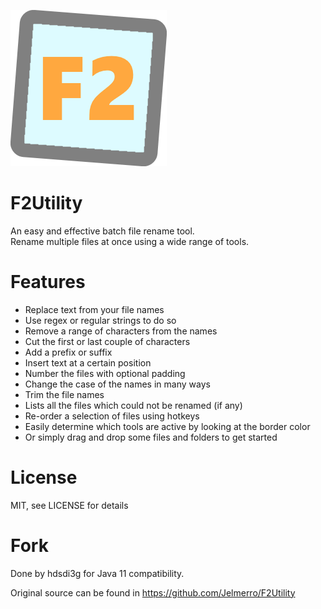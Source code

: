 ![f2utility](https://raw.githubusercontent.com/hdsdi3g/f2utility/master/src/main/resources/icon.png)
# F2Utility
An easy and effective batch file rename tool.  
Rename multiple files at once using a wide range of tools.

# Features
* Replace text from your file names
* Use regex or regular strings to do so
* Remove a range of characters from the names
* Cut the first or last couple of characters
* Add a prefix or suffix
* Insert text at a certain position
* Number the files with optional padding
* Change the case of the names in many ways
* Trim the file names
* Lists all the files which could not be renamed (if any)
* Re-order a selection of files using hotkeys
* Easily determine which tools are active by looking at the border color
* Or simply drag and drop some files and folders to get started

# License
MIT, see LICENSE for details

# Fork
Done by hdsdi3g for Java 11 compatibility.

Original source can be found in https://github.com/Jelmerro/F2Utility


